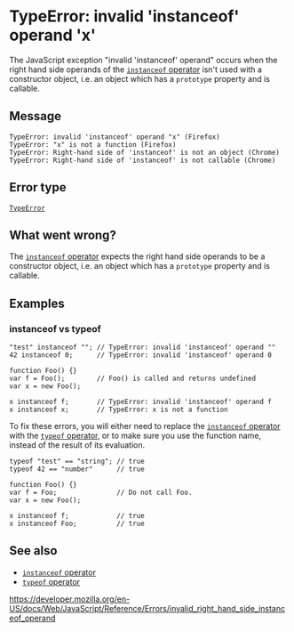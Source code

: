 # TypeError: invalid 'instanceof' operand 'x'

The JavaScript exception "invalid 'instanceof' operand" occurs when the right hand side operands of the [`instanceof` operator](../operators/instanceof) isn't used with a constructor object, i.e. an object which has a `prototype` property and is callable.

## Message

    TypeError: invalid 'instanceof' operand "x" (Firefox)
    TypeError: "x" is not a function (Firefox)
    TypeError: Right-hand side of 'instanceof' is not an object (Chrome)
    TypeError: Right-hand side of 'instanceof' is not callable (Chrome)

## Error type

[`TypeError`](../global_objects/typeerror)

## What went wrong?

The [`instanceof` operator](../operators/instanceof) expects the right hand side operands to be a constructor object, i.e. an object which has a `prototype` property and is callable.

## Examples

### instanceof vs typeof

    "test" instanceof ""; // TypeError: invalid 'instanceof' operand ""
    42 instanceof 0;      // TypeError: invalid 'instanceof' operand 0

    function Foo() {}
    var f = Foo();        // Foo() is called and returns undefined
    var x = new Foo();

    x instanceof f;       // TypeError: invalid 'instanceof' operand f
    x instanceof x;       // TypeError: x is not a function

To fix these errors, you will either need to replace the [`instanceof` operator](../operators/instanceof) with the [`typeof` operator](../operators/typeof), or to make sure you use the function name, instead of the result of its evaluation.

    typeof "test" == "string"; // true
    typeof 42 == "number"      // true

    function Foo() {}
    var f = Foo;               // Do not call Foo.
    var x = new Foo();

    x instanceof f;            // true
    x instanceof Foo;          // true

## See also

- [`instanceof` operator](../operators/instanceof)
- [`typeof` operator](../operators/typeof)

<a href="https://developer.mozilla.org/en-US/docs/Web/JavaScript/Reference/Errors/invalid_right_hand_side_instanceof_operand" class="_attribution-link">https://developer.mozilla.org/en-US/docs/Web/JavaScript/Reference/Errors/invalid_right_hand_side_instanceof_operand</a>
